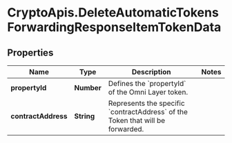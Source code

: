 # CryptoApis.DeleteAutomaticTokensForwardingResponseItemTokenData

## Properties

Name | Type | Description | Notes
------------ | ------------- | ------------- | -------------
**propertyId** | **Number** | Defines the &#x60;propertyId&#x60; of the Omni Layer token. | 
**contractAddress** | **String** | Represents the specific &#x60;contractAddress&#x60; of the Token that will be forwarded. | 



